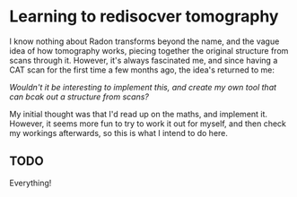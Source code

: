 # Learning to redisocver tomography

I know nothing about Radon transforms beyond the name, and the vague
idea of how tomography works, piecing together the original structure
from scans through it. However, it's always fascinated me, and since
having a CAT scan for the first time a few months ago, the idea's
returned to me:

*Wouldn't it be interesting to implement this, and create my own tool
that can bcak out a structure from scans?*

My initial thought was that I'd read up on the maths, and implement
it. However, it seems more fun to try to work it out for myself, and
then check my workings afterwards, so this is what I intend to do
here.

## TODO

Everything!
